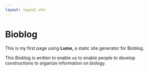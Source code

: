 ```yaml
---
layout: layout.vto
---
```


# Bioblog

This is my first page using **Lume,** a static site generator for Bioblog.

This Bioblog is written to enable us to enable people to develop constructions to organize information on biology.